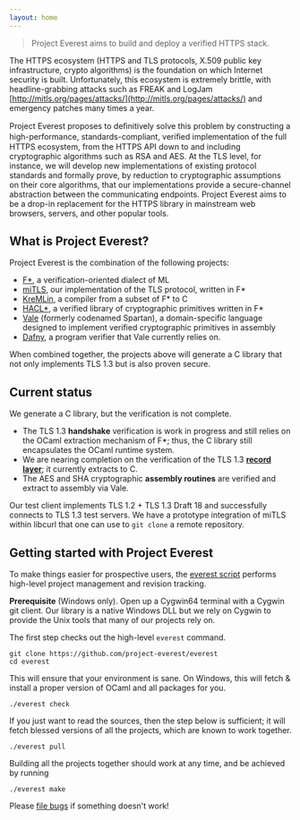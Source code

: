 ```yaml
---
layout: home
---
```


> Project Everest aims to build and deploy a verified HTTPS stack.

The HTTPS ecosystem (HTTPS and TLS protocols, X.509 public key
infrastructure, crypto algorithms) is the foundation on which Internet
security is built. Unfortunately, this ecosystem is extremely brittle, with
headline-grabbing attacks such as FREAK and LogJam
[http://mitls.org/pages/attacks/](http://mitls.org/pages/attacks/) and
emergency patches many times a year.

Project Everest proposes to deﬁnitively solve this problem by constructing a
high-performance, standards-compliant, veriﬁed implementation of the full HTTPS
ecosystem, from the HTTPS API down to and including cryptographic algorithms
such as RSA and AES. At the TLS level, for instance, we will develop new
implementations of existing protocol standards and formally prove, by reduction
to cryptographic assumptions on their core algorithms, that our implementations
provide a secure-channel abstraction between the communicating endpoints.
Project Everest aims to be a drop-in replacement for the HTTPS library in
mainstream web browsers, servers, and other popular tools.

## What is Project Everest?

Project Everest is the combination of the following projects:

- [F\*](https://fstar-lang.org), a verification-oriented dialect of ML
- [miTLS](https://mitls.org/), our implementation of the TLS protocol, written
  in F*
- [KreMLin](https://github.com/FStarLang/kremlin/), a compiler from a subset of
  F* to C
- [HACL\*](https://github.com/mitls/hacl-star), a verified library of
  cryptographic primitives written in F\*
- [Vale](https://github.com/project-everest/vale) (formerly codenamed Spartan), a domain-specific language designed to implement verified cryptographic primitives in assembly
- [Dafny](https://www.microsoft.com/en-us/research/project/dafny-a-language-and-program-verifier-for-functional-correctness/),
  a program verifier that Vale currently relies on.

When combined together, the projects above will generate a C library that not
only implements TLS 1.3 but is also proven secure.

## Current status

We generate a C library, but the verification is not complete.

- The TLS 1.3 **handshake** verification is work in progress and still relies on the
  OCaml extraction mechanism of F*; thus, the C library still encapsulates the
  OCaml runtime system.
- We are nearing completion on the verification of the TLS 1.3 [**record
  layer**](https://github.com/FStarLang/FStar/tree/master/examples/low-level/crypto);
  it currently extracts to C.
- The AES and SHA cryptographic **assembly routines** are verified and extract
  to assembly via Vale.

Our test client implements TLS 1.2 + TLS 1.3 Draft 18 and successfully connects
to TLS 1.3 test servers. We have a prototype integration of miTLS within libcurl
that one can use to `git clone` a remote repository.

## Getting started with Project Everest

To make things easier for prospective users, the [everest
script](https://github.com/project-everest/everest) performs high-level project
management and revision tracking.

**Prerequisite** (Windows only). Open up a Cygwin64 terminal with a Cygwin git
client. Our library is a native Windows DLL but we rely on Cygwin to provide the
Unix tools that many of our projects rely on.

The first step checks out the high-level `everest` command.

```
git clone https://github.com/project-everest/everest
cd everest
```

This will ensure that your environment is sane. On Windows, this will fetch &
install a proper version of OCaml and all packages for you.

```
./everest check
```

If you just want to read the sources, then the step below is sufficient; it will
fetch blessed versions of all the projects, which are known to work
together.

```
./everest pull
```

Building all the projects together should work at any time, and be achieved by
running

```
./everest make
```

Please [file bugs](https://github.com/project-everest/everest/issues) if
something doesn't work!
